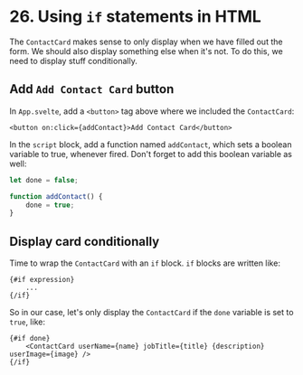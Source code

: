 # 26. Using `if` statements in HTML

The `ContactCard` makes sense to only display when we have filled out the form.
We should also display something else when it's not.
To do this, we need to display stuff conditionally.

## Add `Add Contact Card` button

In `App.svelte`, add a `<button>` tag above where we included the `ContactCard`:

```svelte
<button on:click={addContact}>Add Contact Card</button>
```

In the `script` block, add a function named `addContact`, which sets a boolean variable to true, whenever fired. Don't forget to add this boolean variable as well:

```js
let done = false;

function addContact() {
    done = true;
}
```

## Display card conditionally

Time to wrap the `ContactCard` with an `if` block.
`if` blocks are written like:

```svelte
{#if expression}
	...
{/if}
```

So in our case, let's only display the `ContactCard` if the `done` variable is set to `true`, like:

```svelte
{#if done}
    <ContactCard userName={name} jobTitle={title} {description} userImage={image} />
{/if}
```
